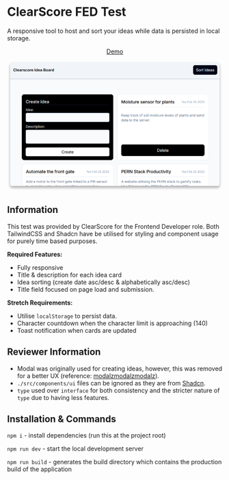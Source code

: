 # ClearScore FED Test

A responsive tool to host and sort your ideas while data is persisted in local storage.

<div align="center">
    <a href="clearscore-idea-board.vercel.app" target="_blank">Demo</a>
</div>

![ClearScore Idea Board](./images/clearscore-fed-test.png)

## Information

This test was provided by ClearScore for the Frontend Developer role. Both TailwindCSS and Shadcn have be utilised for styling and component usage for purely time based purposes.

**Required Features:**

- Fully responsive
- Title & description for each idea card
- Idea sorting (create date asc/desc & alphabetically asc/desc)
- Title field focused on page load and submission.

**Stretch Requirements:**

- Utilise `localStorage` to persist data.
- Character countdown when the character limit is approaching (140)
- Toast notification when cards are updated

## Reviewer Information

- Modal was originally used for creating ideas, however, this was removed for a better UX (reference: [modalzmodalzmodalz](https://modalzmodalzmodalz.com/)).
- `./src/components/ui` files can be ignored as they are from [Shadcn](https://ui.shadcn.com/).
- `type` used over `interface` for both consistency and the stricter nature of `type` due to having less features.

## Installation & Commands

`npm i` - install dependencies (run this at the project root)

`npm run dev` - start the local development server

`npm run build` - generates the build directory which contains the production build of the application
